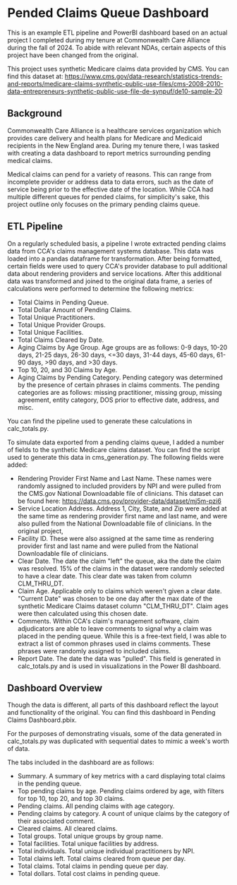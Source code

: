 # Pended Claims Queue Dashboard
This is an example ETL pipeline and PowerBI dashboard based on an actual project I completed during my tenure at Commonwealth Care Alliance during the fall of 2024. To abide with relevant NDAs, certain aspects of this project have been changed from the original.

This project uses synthetic Medicare claims data provided by CMS. You can find this dataset at:
https://www.cms.gov/data-research/statistics-trends-and-reports/medicare-claims-synthetic-public-use-files/cms-2008-2010-data-entrepreneurs-synthetic-public-use-file-de-synpuf/de10-sample-20

## Background
Commonwealth Care Alliance is a healthcare services organization which provides care delivery and health plans for Medicare and Medicaid recipients in the New England area. During my tenure there, I was tasked with creating a data dashboard to report metrics surrounding pending medical claims.

Medical claims can pend for a variety of reasons. This can range from incomplete provider or address data to data errors, such as the date of service being prior to the effective date of the location. While CCA had multiple different queues for pended claims, for simplicity's sake, this project outline only focuses on the primary pending claims queue.

## ETL Pipeline
On a regularly scheduled basis, a pipeline I wrote extracted pending claims data from CCA's claims management systems database. This data was loaded into a pandas dataframe for transformation. After being formatted, certain fields were used to query CCA's provider database to pull additional data about rendering providers and service locations. After this additional data was transformed and joined to the original data frame, a series of calculations were performed to determine the following metrics:

- Total Claims in Pending Queue.
- Total Dollar Amount of Pending Claims. 
- Total Unique Practitioners.
- Total Unique Provider Groups.
- Total Unique Facilities.
- Total Claims Cleared by Date.
- Aging Claims by Age Group. Age groups are as follows: 0-9 days, 10-20 days, 21-25 days, 26-30 days, <=30 days, 31-44 days, 45-60 days, 61-90 days, >90 days, and >30 days.
- Top 10, 20, and 30 Claims by Age.
- Aging Claims by Pending Category. Pending category was determined by the presence of certain phrases in claims comments. The pending categories are as follows: missing practitioner, missing group, missing agreement, entity category, DOS prior to effective date, address, and misc.

You can find the pipeline used to generate these calculations in calc_totals.py.

To simulate data exported from a pending claims queue, I added a number of fields to the synthetic Medicare claims dataset. You can find the script used to generate this data in cms_generation.py. The following fields were added:
- Rendering Provider First Name and Last Name. These names were randomly assigned to included providers by NPI and were pulled from the CMS.gov National Downloadable file of clinicians. This dataset can be found here: https://data.cms.gov/provider-data/dataset/mj5m-pzi6
- Service Location Address. Address 1, City, State, and Zip were added at the same time as rendering provider first name and last name, and were also pulled from the National Downloadable file of clinicians. In the original project, 
- Facility ID. These were also assigned at the same time as rendering provider first and last name and were pulled from the National Downloadable file of clinicians.
- Clear Date. The date the claim "left" the queue, aka the date the claim was resolved. 15% of the claims in the dataset were randomly selected to have a clear date. This clear date was taken from column CLM_THRU_DT.
- Claim Age. Applicable only to claims which weren't given a clear date. "Current Date" was chosen to be one day after the max date of the synthetic Medicare Claims dataset column "CLM_THRU_DT". Claim ages were then calculated using this chosen date.
- Comments. Within CCA's claim's management software, claim adjudicators are able to leave comments to signal why a claim was placed in the pending queue. While this is a free-text field, I was able to extract a list of common phrases used in claims comments. These phrases were randomly assigned to included claims.
- Report Date. The date the data was "pulled". This field is generated in calc_totals.py and is used in visualizations in the Power BI dashboard.


## Dashboard Overview
Though the data is different, all parts of this dashboard reflect the layout and functionality of the original. You can find this dashboard in Pending Claims Dashboard.pbix.

For the purposes of demonstrating visuals, some of the data generated in calc_totals.py was duplicated with sequential dates to mimic a week's worth of data.

The tabs included in the dashboard are as follows:
- Summary. A summary of key metrics with a card displaying total claims in the pending queue.
- Top pending claims by age. Pending claims ordered by age, with filters for top 10, top 20, and top 30 claims.
- Pending claims. All pending claims with age category.
- Pending claims by category. A count of unique claims by the category of their associated comment.
- Cleared claims. All cleared claims.
- Total groups. Total unique groups by group name.
- Total facilities. Total unique facilities by address.
- Total individuals. Total unique individual practitioners by NPI.
- Total claims left. Total claims cleared from queue per day.
- Total claims. Total claims in pending queue per day.
- Total dollars. Total cost claims in pending queue.
